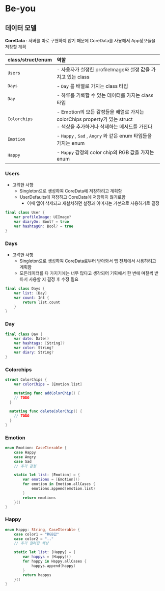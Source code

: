 # Be-you 



## 데이터 모델

**CoreData** : 서버를 따로 구현하지 않기 때문에 CoreData를 사용해서 App정보들을 저장할 계획

| class/struct/enum | 역할                                                         |
| :---------------- | :----------------------------------------------------------- |
| `Users`           | - 사용자가 설정한 profileImage와 설정 값을 가지고 있는 class |
| `Days`            | - `Day` 를 배열로 가지는 class 타입                          |
| `Day`             | - 하루를 기록할 수 있는 데이터를 가지는 class 타입           |
| `Colorchips`      | - Emotion의 모든 감정들을 배열로 가지는 colorChips property가 있는 struct <br>- 색상을 추가하거나 삭제하는 메서드를 가진다 |
| `Emotion`         | - `Happy` , `Sad` , `Angry` 와 같은 enum 타입들을 가지는 enum |
| `Happy`           | - `Happy` 감정의 color chip의 RGB 값을 가지는 enum           |



### Users

- 고려한 사항
  - Singleton으로 생성하여 CoreData에 저장하려고 계획함
  - UserDefaults에 저장하고 CoreData에 저장하지 않기로함
    - 이때 앱이 삭제되고 재설치하면 설정과 이미지는 기본으로 사용하기로 결정

```swift
final class User {
	var profileImage: UIImage?
	var diaryOn: Bool? = true
	var hashtagOn: Bool? = true
}
```



### Days

- 고려한 사항
  - Singleton으로 생성하여 CoreData로부터 받아와서 앱 전체에서 사용하려고 계획함
  - 모든데이터를 다 가지기에는 너무 많다고 생각되어 기획에서 한 번에 며칠씩 받아서 사용할 지 결정 후 수정 필요 

```swift
final class Days {
	var list: [Day]
	var count: Int {
		return list.count 
	}
}
```



### Day

```swift
final class Day {
	var date: Date()
	var hashtags: [String]?
	var color: String?
	var diary: String?
}
```



### Colorchips

```swift
struct ColorChips {
	var colorChips = [Emotion.list]

	mutating func addColorChip() {
    // TODO
  }
  
  mutating func deleteColorChip() {
    // TODO
  }
}

```



### Emotion

```swift
enum Emotion: CaseIterable {
	case Happy
	case Angry
	case Sad
	// 추가 감정

	static let list: [Emotion] = {
		var emotions = [Emotion]()
		for emotion in Emotion.allCases {
			emotions.append(emotion.list)
		}
		return emotions
	}()	
}
```



### Happy

```swift
enum Happy: String, CaseIterable {
	case color1 = "RGB값"
	case color2 = ".."
	// 추가 컬러칩 색상

	static let list: [Happy] = {
		var happys = [Happy]()
		for happy in Happy.allCases {
			happys.append(happy)
		}
		return happys
	}()
}
```

